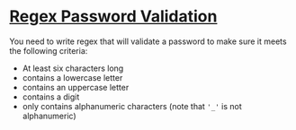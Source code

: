 # [Regex Password Validation](https://www.codewars.com/kata/regex-password-validation "https://www.codewars.com/kata/52e1476c8147a7547a000811")

You need to write regex that will validate a password to make sure it meets the following criteria:

* At least six characters long
* contains a lowercase letter
* contains an uppercase letter
* contains a digit
* only contains alphanumeric characters (note that `'_'` is not alphanumeric)

